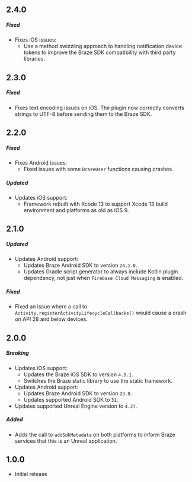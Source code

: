 ## 2.4.0

##### Fixed
- Fixes iOS issues:
  - Use a method swizzling approach to handling notification device tokens to improve the Braze SDK compatibility with third party libraries.

## 2.3.0

##### Fixed
- Fixes text encoding issues on iOS. The plugin now correctly converts strings to UTF-8 before sending them to the Braze SDK.

## 2.2.0

##### Fixed
- Fixes Android issues:
  - Fixed issues with some `BrazeUser` functions causing crashes.

##### Updated
- Updates iOS support:
  - Framework rebuilt with Xcode 13 to support Xcode 13 build environment and platforms as old as iOS 9.

## 2.1.0

##### Updated
- Updates Android support:
  - Updates Braze Android SDK to version `24.1.0`.
  - Updates Gradle script generator to always include Kotlin plugin dependency, not just when `Firebase Cloud Messaging` is enabled.

##### Fixed
- Fixed an issue where a call to `Activity.registerActivityLifecycleCallbacks()` would cause a crash on API 28 and below devices.
## 2.0.0

##### Breaking
- Updates iOS support:
  - Updates the Braze iOS SDK to version `4.5.1`.
  - Switches the Braze static library to use the static framework.
- Updates Android support:
  - Updates Braze Android SDK to version `23.0`.
  - Updates supported Android SDK to `31`.
- Updates supported Unreal Engine version to `4.27`.

##### Added
- Adds the call to `addSdkMetadata` on both platforms to inform Braze services that this is an Unreal application.

## 1.0.0
- Initial release

